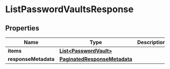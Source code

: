 

# ListPasswordVaultsResponse


## Properties

| Name | Type | Description | Notes |
|------------ | ------------- | ------------- | -------------|
|**items** | [**List&lt;PasswordVault&gt;**](PasswordVault.md) |  |  [optional] |
|**responseMetadata** | [**PaginatedResponseMetadata**](PaginatedResponseMetadata.md) |  |  [optional] |



